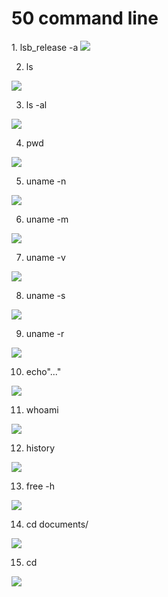 <h1>50 command line</h1>
1. lsb_release -a
<img src = https://github.com/user-attachments/assets/0670bbfd-399e-4037-9819-975a4daeb6c2/>

2. ls
<img src = https://github.com/user-attachments/assets/6e46133c-06b5-4acd-b6be-c99d75628857/>

3. ls -al
<img src = https://github.com/user-attachments/assets/144ae87c-5f08-41dc-9d90-3161480d142e/>

4. pwd
<img src = https://github.com/user-attachments/assets/43fb6d4c-b698-4a3f-af20-a11dd3be4398/>
   
5. uname -n
 <img src = https://github.com/user-attachments/assets/f5f1d7a3-778f-4748-97ff-001c7b4310dc/>

6. uname -m
 <img src = https://github.com/user-attachments/assets/0b261c05-1334-4cf9-b51f-c1c70554ff96/>

7. uname -v
 <img src = https://github.com/user-attachments/assets/eed32164-c45c-48de-b506-0ed4a8e1f22c/>

8. uname -s
 <img src = https://github.com/user-attachments/assets/00554c68-365b-4c01-841f-d35e504b9c87/>

9. uname -r
 <img src = https://github.com/user-attachments/assets/448e71bc-643c-419f-9362-e5948dc45afe/>

 10. echo"..."
 <img src = https://github.com/user-attachments/assets/fb771c8a-c741-4561-b4c5-98f6a8e2418b/>

 11. whoami
 <img src = https://github.com/user-attachments/assets/ff27dc02-3cfa-43b6-9935-02af3532f9a8/>

 12. history
 <img src = https://github.com/user-attachments/assets/616cbd24-b2d4-4c9f-bc3a-b62bf7cea7de/>

 13. free -h
 <img src = https://github.com/user-attachments/assets/3af78ad7-a3fc-482c-9533-ce78264fb849/>

 14. cd documents/
 <img src = https://github.com/user-attachments/assets/9e90f936-fd54-413a-a815-382901c3a776/>

 15. cd
 <img src = https://github.com/user-attachments/assets/ec3358ff-bb14-4ee7-a018-4ab443827d10/>




